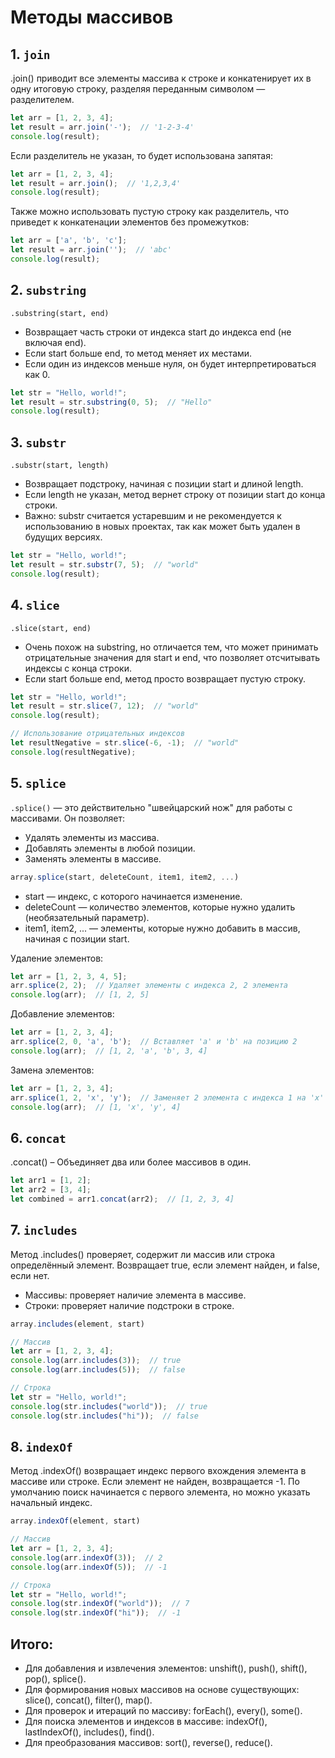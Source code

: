 # Методы массивов

## 1. `join`
.join() приводит все элементы массива к строке и конкатенирует их в одну итоговую строку, разделяя переданным символом — разделителем.

```js
let arr = [1, 2, 3, 4];
let result = arr.join('-');  // '1-2-3-4'
console.log(result);
```

Если разделитель не указан, то будет использована запятая:
```js
let arr = [1, 2, 3, 4];
let result = arr.join();  // '1,2,3,4'
console.log(result);
```

Также можно использовать пустую строку как разделитель, что приведет к конкатенации элементов без промежутков:
```js
let arr = ['a', 'b', 'c'];
let result = arr.join('');  // 'abc'
console.log(result);
```

## 2. `substring`
`.substring(start, end)`
- Возвращает часть строки от индекса start до индекса end (не включая end).
- Если start больше end, то метод меняет их местами.
- Если один из индексов меньше нуля, он будет интерпретироваться как 0.
```js
let str = "Hello, world!";
let result = str.substring(0, 5);  // "Hello"
console.log(result);
```

## 3. `substr`
`.substr(start, length)`
- Возвращает подстроку, начиная с позиции start и длиной length.
- Если length не указан, метод вернет строку от позиции start до конца строки.
- Важно: substr считается устаревшим и не рекомендуется к использованию в новых проектах, так как может быть удален в будущих версиях.
```js
let str = "Hello, world!";
let result = str.substr(7, 5);  // "world"
console.log(result);
```

## 4. `slice`
`.slice(start, end)`
- Очень похож на substring, но отличается тем, что может принимать отрицательные значения для start и end, что позволяет отсчитывать индексы с конца строки.
- Если start больше end, метод просто возвращает пустую строку.
```js
let str = "Hello, world!";
let result = str.slice(7, 12);  // "world"
console.log(result);

// Использование отрицательных индексов
let resultNegative = str.slice(-6, -1);  // "world"
console.log(resultNegative);
```

## 5. `splice`
`.splice()` — это действительно "швейцарский нож" для работы с массивами. Он позволяет:
- Удалять элементы из массива.
- Добавлять элементы в любой позиции.
- Заменять элементы в массиве.
```js
array.splice(start, deleteCount, item1, item2, ...)
```
- start — индекс, с которого начинается изменение.
- deleteCount — количество элементов, которые нужно удалить (необязательный параметр).
- item1, item2, ... — элементы, которые нужно добавить в массив, начиная с позиции start.

Удаление элементов:
```js
let arr = [1, 2, 3, 4, 5];
arr.splice(2, 2);  // Удаляет элементы с индекса 2, 2 элемента
console.log(arr);  // [1, 2, 5]
```

Добавление элементов:
```js
let arr = [1, 2, 3, 4];
arr.splice(2, 0, 'a', 'b');  // Вставляет 'a' и 'b' на позицию 2
console.log(arr);  // [1, 2, 'a', 'b', 3, 4]
```

Замена элементов:
```js
let arr = [1, 2, 3, 4];
arr.splice(1, 2, 'x', 'y');  // Заменяет 2 элемента с индекса 1 на 'x' и 'y'
console.log(arr);  // [1, 'x', 'y', 4]
```

## 6. `concat`
.concat() – Объединяет два или более массивов в один.
```js
let arr1 = [1, 2];
let arr2 = [3, 4];
let combined = arr1.concat(arr2);  // [1, 2, 3, 4]
```

## 7. `includes`
Метод .includes() проверяет, содержит ли массив или строка определённый элемент. Возвращает true, если элемент найден, и false, если нет.
- Массивы: проверяет наличие элемента в массиве.
- Строки: проверяет наличие подстроки в строке.
```js
array.includes(element, start)
```

```js
// Массив
let arr = [1, 2, 3, 4];
console.log(arr.includes(3));  // true
console.log(arr.includes(5));  // false

// Строка
let str = "Hello, world!";
console.log(str.includes("world"));  // true
console.log(str.includes("hi"));  // false
```

## 8. `indexOf`
Метод .indexOf() возвращает индекс первого вхождения элемента в массиве или строке. Если элемент не найден, возвращается -1. По умолчанию поиск начинается с первого элемента, но можно указать начальный индекс.
```js
array.indexOf(element, start)
```

```js
// Массив
let arr = [1, 2, 3, 4];
console.log(arr.indexOf(3));  // 2
console.log(arr.indexOf(5));  // -1

// Строка
let str = "Hello, world!";
console.log(str.indexOf("world"));  // 7
console.log(str.indexOf("hi"));  // -1
```

## Итого:
- Для добавления и извлечения элементов: unshift(), push(), shift(), pop(), splice().
- Для формирования новых массивов на основе существующих: slice(), concat(), filter(), map().
- Для проверок и итераций по массиву: forEach(), every(), some().
- Для поиска элементов и индексов в массиве: indexOf(), lastIndexOf(), includes(), find().
- Для преобразования массивов: sort(), reverse(), reduce().
